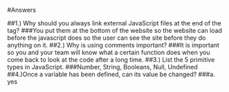 #Answers

##1.) Why should you always link external JavaScript files at the end of the <body> tag?
###You put them at the bottom of the website so the website can load before the javascript does so the user can see the site before they do anything on it.
##2.) Why is using comments important?
###It is important so you and your team will know what a certain function does when you come back to look at the code after a long time.
##3.) List the 5 primitive types in JavaScript.
###Number, String, Booleans, Null, Undefined
##4.)Once a variable has been defined, can its value be changed?
###a. yes
